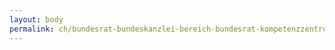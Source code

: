 ```yaml
---
layout: body
permalink: ch/bundesrat-bundeskanzlei-bereich-bundesrat-kompetenzzentrum-amtliche-veroeffentlichungen-kav/
---
```


